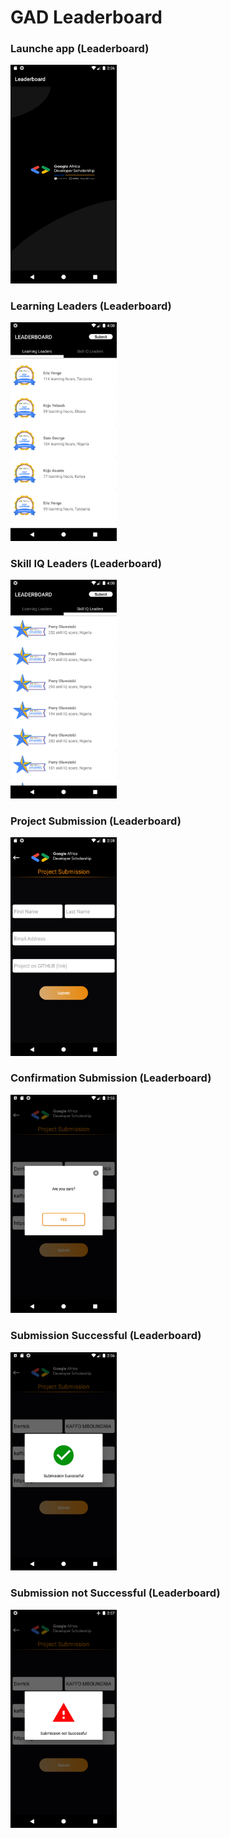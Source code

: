 # GAD Leaderboard

### Launche app (Leaderboard)
<p align="left">
  <img src="/screenshot/laucher.png" width="170" heigth="200" alt="Launcher of the application" title="Launcher of the application">
</p>

### Learning Leaders (Leaderboard)
<p align="left">
  <img src="/screenshot/learning_leader.png" width="170" heigth="200" alt="Learning" title="Learning">
</p>


### Skill IQ Leaders (Leaderboard)
<p align="left">
  <img src="/screenshot/skill_iq_leader.png" width="170" heigth="200" alt="Skill IQ" title="Skill IQ">
</p>

### Project Submission  (Leaderboard)
<p align="left">
  <img src="/screenshot/submit_frame.png" width="170" heigth="200" alt="Submission" title="Submission">
</p>

### Confirmation Submission (Leaderboard)
<p align="left">
  <img src="/screenshot/confirm_submit.png" width="170" heigth="200" alt="Confirmation dialog" title="Confirmation dialog">
</p>

### Submission Successful  (Leaderboard)
<p align="left">
  <img src="/screenshot/successfuly_submit.png" width="170" heigth="200" alt="Submission successful" title="Submission successful">
</p>

### Submission not Successful  (Leaderboard)
<p align="left">
  <img src="/screenshot/error_submit.png" width="170" heigth="200" alt="Error Submission" title="Error Submission">
</p>
